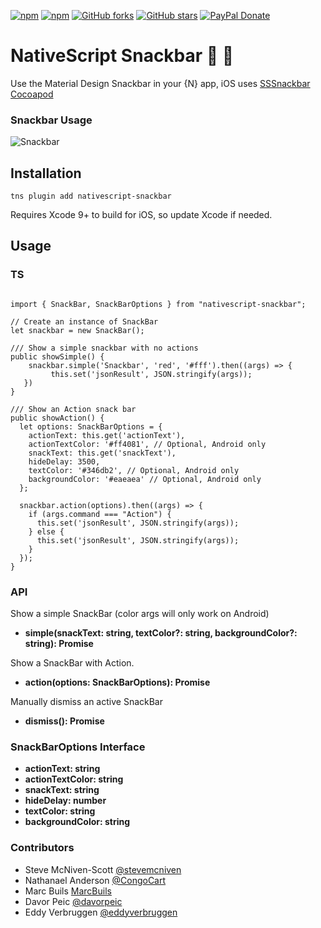 [![npm](https://img.shields.io/npm/v/nativescript-snackbar.svg)](https://www.npmjs.com/package/nativescript-snackbar)
[![npm](https://img.shields.io/npm/dt/nativescript-snackbar.svg?label=npm%20downloads)](https://www.npmjs.com/package/nativescript-snackbar)
[![GitHub forks](https://img.shields.io/github/forks/bradmartin/nativescript-snackbar.svg)](https://github.com/bradmartin/nativescript-snackbar/network)
[![GitHub stars](https://img.shields.io/github/stars/bradmartin/nativescript-snackbar.svg)](https://github.com/bradmartin/nativescript-snackbar/stargazers)
[![PayPal Donate](https://img.shields.io/badge/Donate-PayPal-ff4081.svg)](https://www.paypal.me/bradwayne88)


# NativeScript Snackbar :lollipop: :chocolate_bar:

Use the Material Design Snackbar in your {N} app, iOS uses [SSSnackbar Cocoapod](https://github.com/stonesam92/SSSnackbar)

### Snackbar Usage 

![Snackbar](./screens/snackbar.gif)

## Installation
`tns plugin add nativescript-snackbar`

Requires Xcode 9+ to build for iOS, so update Xcode if needed.

## Usage


### TS

```TS

import { SnackBar, SnackBarOptions } from "nativescript-snackbar";

// Create an instance of SnackBar
let snackbar = new SnackBar();

/// Show a simple snackbar with no actions
public showSimple() {
    snackbar.simple('Snackbar', 'red', '#fff').then((args) => {
         this.set('jsonResult', JSON.stringify(args));
   })
}

/// Show an Action snack bar
public showAction() {
  let options: SnackBarOptions = {
    actionText: this.get('actionText'),
    actionTextColor: '#ff4081', // Optional, Android only
    snackText: this.get('snackText'),
    hideDelay: 3500,
    textColor: '#346db2', // Optional, Android only
    backgroundColor: '#eaeaea' // Optional, Android only
  };

  snackbar.action(options).then((args) => {
    if (args.command === "Action") {
      this.set('jsonResult', JSON.stringify(args));
    } else {
      this.set('jsonResult', JSON.stringify(args));
    }
  });
}

```

### API

Show a simple SnackBar (color args will only work on Android)
- **simple(snackText: string, textColor?: string, backgroundColor?: string): Promise<any>**

Show a SnackBar with Action.
- **action(options: SnackBarOptions): Promise<any>**

Manually dismiss an active SnackBar
- **dismiss(): Promise<any>**


### SnackBarOptions Interface

- **actionText: string**
- **actionTextColor: string**
- **snackText: string**
- **hideDelay: number**
- **textColor: string**
- **backgroundColor: string**



### Contributors

- Steve McNiven-Scott  [@stevemcniven](https://twitter.com/stevemcniven)
- Nathanael Anderson [@CongoCart](https://twitter.com/congocart)
- Marc Buils [MarcBuils](http://www.marcbuils.fr/)
- Davor Peic [@davorpeic](https://twitter.com/davorpeic)
- Eddy Verbruggen [@eddyverbruggen](https://twitter.com/eddyverbruggen)
